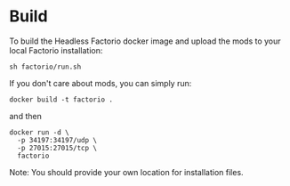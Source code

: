 # Build

To build the Headless Factorio docker image and upload the mods to your local Factorio installation:
```
sh factorio/run.sh
```

If you don't care about mods, you can simply run:
```
docker build -t factorio .
```

and then
```
docker run -d \
  -p 34197:34197/udp \
  -p 27015:27015/tcp \
  factorio
```

Note: You should provide your own location for installation files.


